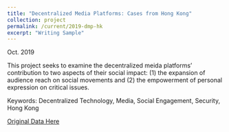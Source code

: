 ```yaml
---
title: "Decentralized Media Platforms: Cases from Hong Kong"
collection: project
permalink: /current/2019-dmp-hk
excerpt: "Writing Sample"
---
```


Oct. 2019

This project seeks to examine the decentralized meida platforms’ contribution to two aspects of their social impact:
(1) the expansion of audience reach on social movements and (2) the empowerment of personal expression on critical issues.

Keywords: Decentralized Technology, Media, Social Engagement, Security, Hong Kong

[Original Data Here](https://github.com/ginxiaojinzheng/dmp_hk)



